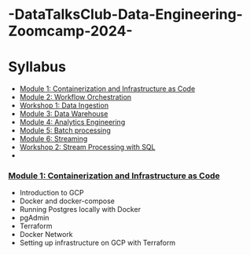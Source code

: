 # -DataTalksClub-Data-Engineering-Zoomcamp-2024-

# Syllabus

* [Module 1: Containerization and Infrastructure as Code](#module-1-containerization-and-infrastructure-as-code)
* [Module 2: Workflow Orchestration](#module-2-workflow-orchestration)
* [Workshop 1: Data Ingestion](#workshop-1-data-ingestion)
* [Module 3: Data Warehouse](#module-3-data-warehouse)
* [Module 4: Analytics Engineering](#module-4-analytics-engineering)
* [Module 5: Batch processing](#module-5-batch-processing)
* [Module 6: Streaming](#module-6-streaming)
* [Workshop 2: Stream Processing with SQL](#workshop-2-stream-processing-with-sql)
* 
### [Module 1: Containerization and Infrastructure as Code](01-docker-terraform/)
* Introduction to GCP
* Docker and docker-compose
* Running Postgres locally with Docker
* pgAdmin
* Terraform
* Docker Network
* Setting up infrastructure on GCP with Terraform
